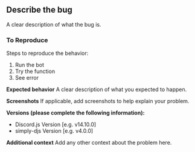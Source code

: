 ## Describe the bug

A clear description of what the bug is.

### To Reproduce

Steps to reproduce the behavior:

1. Run the bot
2. Try the function
3. See error

**Expected behavior**
A clear description of what you expected to happen.

**Screenshots**
If applicable, add screenshots to help explain your problem.

**Versions (please complete the following information):**

- Discord.js Version [e.g. v14.10.0]
- simply-djs Version [e.g. v4.0.0]

**Additional context**
Add any other context about the problem here.
